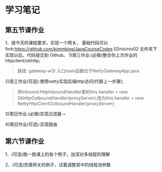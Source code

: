 # 学习笔记

## 第五节课作业

1、按今天的课程要求，实现一个网关，
基础代码可以 fork:https://github.com/kimmking/JavaCourseCodes 02nio/nio02 文件夹下
实现以后，代码提交到 Github。 
1)周三作业:(必做)整合你上次作业的httpclient/okhttp; 

> 路径: gateway-w3/
> 入口main函数位于NettyGatewayApp.java


2)周三作业(可选):使用netty实现后端http访问(代替上一步骤); 

> 将inbound.HttpInboundHandler里的this.handler = new OkhttpOutboundHandler(proxyServer);改为this.handler = new NettyHttpClientOutboundHandler(proxyServer);

3)周日作业:(必做)实现过滤器 ~


4)周日作业(可选):实现路由


## 第六节课作业

1、(可选)跑一跑课上的各个例子，加深对多线程的理解 

2、(可选)完善网关的例子，试着调整其中的线程池参数